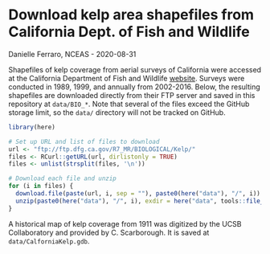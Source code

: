 Download kelp area shapefiles from California Dept. of Fish and Wildlife
================
Danielle Ferraro, NCEAS -
2020-08-31

Shapefiles of kelp coverage from aerial surveys of California were
accessed at the California Department of Fish and Wildlife
[website](https://wildlife.ca.gov/Conservation/Marine/Kelp/Aerial-Kelp-Surveys).
Surveys were conducted in 1989, 1999, and annually from 2002-2016.
Below, the resulting shapefiles are downloaded directly from their FTP
server and saved in this repository at `data/BIO_*`. Note that several
of the files exceed the GitHub storage limit, so the `data/` directory
will not be tracked on GitHub.

``` r
library(here)

# Set up URL and list of files to download
url <- "ftp://ftp.dfg.ca.gov/R7_MR/BIOLOGICAL/Kelp/"
files <- RCurl::getURL(url, dirlistonly = TRUE)
files <- unlist(strsplit(files, '\n'))

# Download each file and unzip
for (i in files) {
  download.file(paste(url, i, sep = ""), paste0(here("data"), "/", i))
  unzip(paste0(here("data"), "/", i), exdir = here("data", tools::file_path_sans_ext(i)))
}
```

A historical map of kelp coverage from 1911 was digitized by the UCSB
Collaboratory and provided by C. Scarborough. It is saved at
`data/CalforniaKelp.gdb`.
